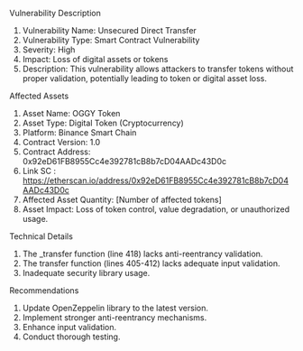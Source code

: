 Vulnerability Description

1. Vulnerability Name: Unsecured Direct Transfer
2. Vulnerability Type: Smart Contract Vulnerability
3. Severity: High
4. Impact: Loss of digital assets or tokens
5. Description: This vulnerability allows attackers to transfer tokens without proper validation, potentially leading to token or digital asset loss.

Affected Assets

1. Asset Name: OGGY Token
2. Asset Type: Digital Token (Cryptocurrency)
3. Platform: Binance Smart Chain
4. Contract Version: 1.0
5. Contract Address: 0x92eD61FB8955Cc4e392781cB8b7cD04AADc43D0c
6. Link SC : https://etherscan.io/address/0x92eD61FB8955Cc4e392781cB8b7cD04AADc43D0c
7. Affected Asset Quantity: [Number of affected tokens]
8. Asset Impact: Loss of token control, value degradation, or unauthorized usage.

Technical Details

1. The _transfer function (line 418) lacks anti-reentrancy validation.
2. The transfer function (lines 405-412) lacks adequate input validation.
3. Inadequate security library usage.

Recommendations

1. Update OpenZeppelin library to the latest version.
2. Implement stronger anti-reentrancy mechanisms.
3. Enhance input validation.
4. Conduct thorough testing.
